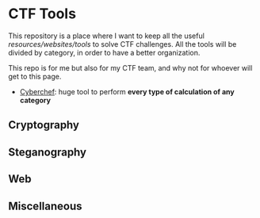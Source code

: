 # CTF Tools
This repository is a place where I want to keep all the useful *resources/websites/tools* to solve CTF challenges. All the tools will be divided by category, in order to have a better organization.

This repo is for me but also for my CTF team, and why not for whoever will get to this page.

- [Cyberchef](https://gchq.github.io/CyberChef/): huge tool to perform **every type of calculation of any category**

## Cryptography
## Steganography
## Web
## Miscellaneous
